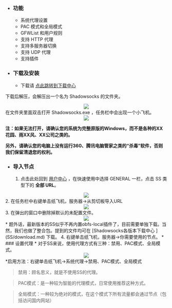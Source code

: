 * ### 功能
  * 系统代理设置
  * PAC 模式和全局模式
  * GFWList 和用户规则
  * 支持 HTTP 代理
  * 支持多服务器切换
  * 支持 UDP 代理
  * 支持插件

* ### 下载及安装
  * 下载请 [点此跳转到下载中心](SS/download.md)

下载后解压，会解压出一个名为 Shadowsocks 的文件夹。
<center><img src="https://img.ascn.site/i/2020/03/09/qv24ia.png"></center>
在文件夹里面双击打开 Shadowsocks.exe ，任务栏中会出现一个小飞机。
<center><img src="https://img.ascn.site/i/2020/03/08/pb83gs.png"></center>

**注：如果无法打开，请确认您的系统为完整原版的Windows，而不是各种的XX花园、雨XX风、XX公司之类的。**

**另外，请确认您的电脑上没有运行360、腾讯电脑管家之类的“杀毒”软件，否则我们保留清退您的权利。**

* ### 导入节点
  1. 点击此处回到 <a href="/user">用户中心</a> ，在快速使用中选择 GENERAL 一栏，点击 SS 类型下的 **全部 URL**。
<center><img src="https://img.ascn.site/i/2020/03/09/p85loz.png"></center>
  2. 在任务栏中右键单击纸飞机，服务器→从剪切板导入URL
<center><img src="https://img.ascn.site/i/2020/03/09/pl604e.png"></center>
  3. 在弹出的窗口中删除掉默认的未配置文件。
<center><img src="https://img.ascn.site/i/2020/03/09/pshj0p.png"></center>
  * 题外话，最新版本的SS似乎不再内置obfs-local插件了，目前需要单独下载。当然，我们也做了整合包。提到的文件均可在 [Shadowsocks各版本下载中心
](SS/download.md) 下载。
  4. 右键单击纸飞机，服务器→你需要使用的节点。
* ### 设置代理
  * 对于SS来说，使用代理方式有三种：禁用、PAC模式、全局模式。
<center><img src="https://img.ascn.site/i/2020/03/09/r0c8uc.png"></center>
  *启用方法：右键单击纸飞机→系统代理→禁用、PAC模式、全局模式  

> 禁用：顾名思义，就是不使用SS的代理。

> PAC模式：是一种较为智能的代理模式，日常使用推荐这种方式。

> 全局模式：一种较为绝对的模式，在这个模式下所有流量都会通过节点（包括访问国内网站）

